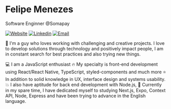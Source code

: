 # Felipe Menezes

Software Enginner @Somapay

[![Website](https://img.shields.io/badge/Website-red.svg?logo=Coveralls)]()
[![Linkedin](https://img.shields.io/badge/Linkedin-blue.svg?logo=linkedin)](https://www.linkedin.com/in/felipemenezesmagalhaes/)
[![Email](https://img.shields.io/badge/Email-important.svg?logo=Mail.ru)](mailto:fmm312@gmail.com)

:pushpin: I'm a guy who loves working with challenging and creative projects. I love to develop solutions through technology and positively impact people, I am in constant search for best practices and also trying new things.

:computer: I am a JavaScript enthusiast
:fire: My specialty is front-end development using React/React Native, TypeScript, styled-components and much more
:star: In addition to solid knowledge in UX, interface design and systems usability.
:boom: I also have aptitude for back end development with Node.js, 
:rocket: Currently in my spare time, I have dedicated myself to studying Next.js, Expo, Context API, Node, Express and have been trying to advance in the English language.
